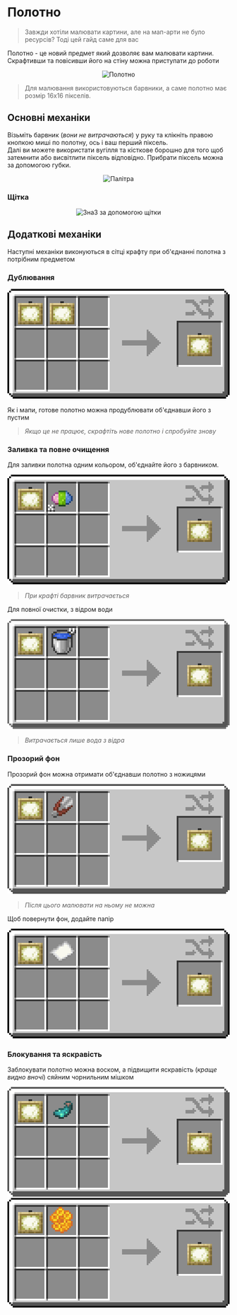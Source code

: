# Полотно

>Завжди хотіли малювати картини, але на мап-арти не було ресурсів? Тоді цей гайд саме для вас

Полотно - це новий предмет який дозволяє вам малювати картини. Скрафтивши та повісивши його на стіну можна приступати до роботи
<center><img src="#" alt="Полотно"></img></center>

>Для малювання використовуються барвники, а саме полотно має розмір 16x16 пікселів.

## Основні механіки

Візьміть барвник (*вони не витрачаються*) у руку та клікніть правою кнопкою миші по полотну, ось і ваш перший піксель.  
Далі ви можете використати вугілля та кісткове борошно для того щоб затемнити або висвітлити піксель відповідно.
Прибрати піксель можна за допомогою губки.
<center><img src="#" alt="Палітра"></img></center>

### Щітка

<center><img src="#" alt="3на3 за допомогою щітки"></img></center>

## Додаткові механіки

Наступні механіки виконуються в сітці крафту при об'єднанні полотна з потрібним предметом

### Дублювання

<center><img src="/images/mechanics/canvas/canvas-duplication.png" alt="Полотно+полотно"></img></center>

Як і мапи, готове полотно можна продублювати об'єднавши його з пустим
>*Якщо це не працює, скрафтіть нове полотно і спробуйте знову*

### Заливка та повне очищення

Для заливки полотна одним кольором, об'єднайте його з барвником.
<center><img src="/images/mechanics/canvas/canvas-fill.png" alt="Полотно+барвник"></img></center>

> *При крафті барвник витрачається*

Для повної очистки, з відром води
<center><img src="/images/mechanics/canvas/canvas-with-water.png" alt="Полотно+вода"></img></center>

> *Витрачається лише вода з відра*

### Прозорий фон

Прозорий фон можна отримати об'єднавши полотно з ножицями
<center><img src="/images/mechanics/canvas/canvas-shears.png" alt="Полотно+ножиці"></img></center>

>*Після цього малювати на ньому не можна*

Щоб повернути фон, додайте папір

<center><img src="/images/mechanics/canvas/canvas-with-paper.png" alt="Полотно+папір"></img></center>

### Блокування та яскравість

Заблокувати полотно можна воском, а підвищити яскравість (*краще видно вночі*) сяйним чорнильним мішком
<center><img src="/images/mechanics/canvas/canvas-brigtness.png" alt="Полотно+мішечок"></img>
<img src="/images/mechanics/canvas/canvas-closed.png" alt="Полотно+віск"></img></center>
